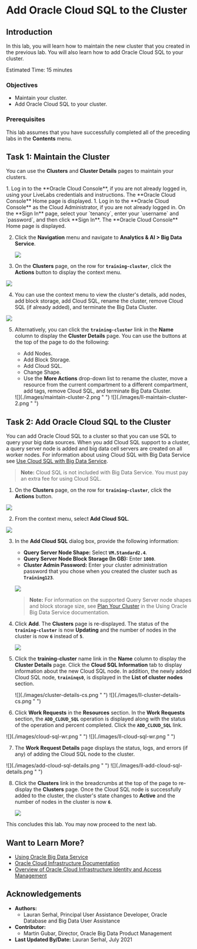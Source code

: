 # Add Oracle Cloud SQL to the Cluster

## Introduction

In this lab, you will learn how to maintain the new cluster that you created in the previous lab. You will also learn how to add Oracle Cloud SQL to your cluster.

Estimated Time: 15 minutes

### Objectives

* Maintain your cluster.
* Add Oracle Cloud SQL to your cluster.

### Prerequisites
This lab assumes that you have successfully completed all of the preceding labs in the **Contents** menu.

## **Task 1:** Maintain the Cluster

You can use the **Clusters** and **Cluster Details** pages to maintain your clusters.

<if type="livelabs">
1. Log in to the **Oracle Cloud Console**, if you are not already logged in, using your LiveLabs credentials and instructions. The **Oracle Cloud Console** Home page is displayed.
</if>

<if type="freetier">
1. Log in to the **Oracle Cloud Console** as the Cloud Administrator, if you are not already logged in. On the **Sign In** page, select your `tenancy`, enter your `username` and `password`, and then click **Sign In**. The **Oracle Cloud Console** Home page is displayed.
</if>

2. Click the **Navigation** menu and navigate to **Analytics & AI > Big Data Service**.

	![](./images/big-data.png " ")

3. On the **Clusters** page, on the row for **`training-cluster`**, click the **Actions** button to display the context menu.

  ![](./images/cluster-active.png " ")  

4. You can use the context menu to view the cluster's details, add nodes, add block storage, add Cloud SQL, rename the cluster, remove Cloud SQL (if already added), and terminate the Big Data Cluster.

  ![](./images/add-cloud-sql-menu.png " ")    

5. Alternatively, you can click the **`training-cluster`** link in the **Name** column to display the **Cluster Details** page. You can use the buttons at the top of the page to do the following:

    + Add Nodes.
    + Add Block Storage.
    + Add Cloud SQL.
    + Change Shape.
    + Use the **More Actions** drop-down list to rename the cluster, move a resource from the current compartment to a different compartment, add tags, remove Cloud SQL, and terminate Big Data Cluster.

    <if type="freetier">
    ![](./images/maintain-cluster-2.png " ")  
    </if>

    <if type="livelabs">
    ![](./images/ll-maintain-cluster-2.png " ")  
    </if>

## **Task 2:** Add Oracle Cloud SQL to the Cluster

You can add Oracle Cloud SQL to a cluster so that you can use SQL to query your big data sources. When you add Cloud SQL support to a cluster, a query server node is added and big data cell servers are created on all worker nodes. For information about using Cloud SQL with Big Data Service see [Use Cloud SQL with Big Data Service](https://docs.oracle.com/en/cloud/paas/big-data-service/user/use-cloud-sql-big-data-service.html).

> **Note:** Cloud SQL is not included with Big Data Service. You must pay an extra fee for using Cloud SQL.

1. On the **Clusters** page, on the row for **`training-cluster`**, click the **Actions** button.

  ![](./images/cluster-active.png " ")  

2. From the context menu, select **Add Cloud SQL**.

  ![](./images/add-cloud-sql-menu.png " ")    

3. In the **Add Cloud SQL** dialog box, provide the following information:
    + **Query Server Node Shape:** Select **`VM.Standard2.4`**.
    + **Query Server Node Block Storage (In GB):** Enter **`1000`**.
    + **Cluster Admin Password:** Enter your cluster administration password that you chose when you created the cluster such as **`Training123`**.

    ![](./images/add-cloud-sql.png " ")  

    > **Note:** For information on the supported Query Server node shapes and block storage size, see [Plan Your Cluster](https://docs.oracle.com/en/cloud/paas/big-data-service/user/plan-your-cluster.html#GUID-0A40FB4C-663E-435A-A1D7-0292DBAC9F1D) in the Using Oracle Big Data Service documentation.

4. Click **Add**. The **Clusters** page is re-displayed. The status of the **`training-cluster`** is now **Updating** and the number of nodes in the cluster is now **`6`** instead of **`5`**.

    ![](./images/cluster-redisplayed.png " ")

5. Click the **training-cluster** name link in the **Name** column to display the **Cluster Details** page. Click the **Cloud SQL Information** tab to display information about the new Cloud SQL node. In addition, the newly added Cloud SQL node, **`traininqs0`**, is displayed in the **List of cluster nodes** section.

    <if type="freetier">
    ![](./images/cluster-details-cs.png " ")
    </if>

    <if type="livelabs">
    ![](./images/ll-cluster-details-cs.png " ")
    </if>

6. Click **Work Requests** in the **Resources** section. In the **Work Requests** section, the **`ADD_CLOUD_SQL`** operation is displayed along with the status of the operation and percent completed. Click the **`ADD_CLOUD_SQL`** link.

  <if type="freetier">
  ![](./images/cloud-sql-wr.png " ")
  </if>

  <if type="livelabs">
  ![](./images/ll-cloud-sql-wr.png " ")
  </if>

7. The **Work Request Details** page displays the status, logs, and errors (if any) of adding the Cloud SQL node to the cluster.

  <if type="freetier">
  ![](./images/add-cloud-sql-details.png " ")
  </if>

  <if type="livelabs">
  ![](./images/ll-add-cloud-sql-details.png " ")
  </if>

8. Click the **Clusters** link in the breadcrumbs at the top of the page to re-display the **Clusters** page. Once the Cloud SQL node is successfully added to the cluster, the cluster's state changes to **Active** and the number of nodes in the cluster is now **`6`**.

    ![](./images/cs-active.png " ")    

This concludes this lab. You may now proceed to the next lab.

## Want to Learn More?

* [Using Oracle Big Data Service](https://docs.oracle.com/en/cloud/paas/big-data-service/user/index.html)
* [Oracle Cloud Infrastructure Documentation](https://docs.cloud.oracle.com/en-us/iaas/Content/GSG/Concepts/baremetalintro.htm)
* [Overview of Oracle Cloud Infrastructure Identity and Access Management](https://docs.cloud.oracle.com/en-us/iaas/Content/Identity/Concepts/overview.htm)

## Acknowledgements

* **Authors:**
    + Lauran Serhal, Principal User Assistance Developer, Oracle Database and Big Data User Assistance
* **Contributor:**
    + Martin Gubar, Director, Oracle Big Data Product Management
* **Last Updated By/Date:** Lauran Serhal, July 2021
